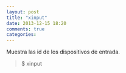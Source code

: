 ```yaml
---
layout: post
title: "xinput"
date: 2013-12-15 18:20
comments: true
categories: 
---
```

Muestra las id de los dispositivos de entrada.

>$ xinput

